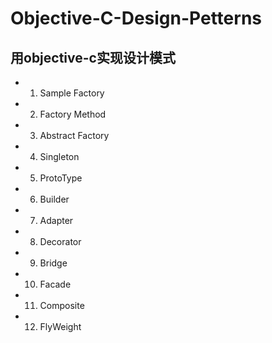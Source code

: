 # Objective-C-Design-Petterns
## 用objective-c实现设计模式

- 1. Sample Factory
- 2. Factory Method
- 3. Abstract Factory 
- 4. Singleton
- 5. ProtoType
- 6. Builder
- 7. Adapter
- 8. Decorator
- 9. Bridge
- 10. Facade
- 11. Composite
- 12. FlyWeight

